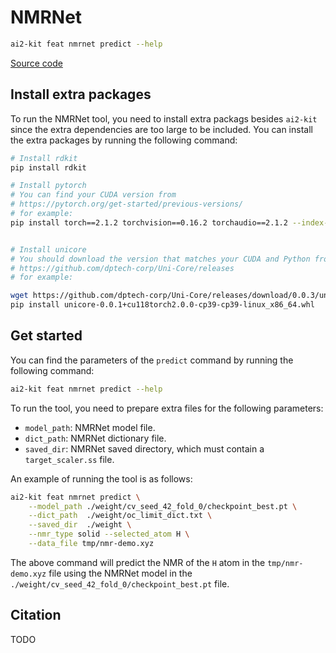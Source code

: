 # NMRNet

```bash
ai2-kit feat nmrnet predict --help
```

[Source code](../../ai2_kit/algorithm/uninmr)

## Install extra packages

To run the NMRNet tool, you need to install extra packags besides `ai2-kit`
since the extra dependencies are too large to be included.
You can install the extra packages by running the following command:

```bash
# Install rdkit
pip install rdkit

# Install pytorch
# You can find your CUDA version from
# https://pytorch.org/get-started/previous-versions/
# for example:
pip install torch==2.1.2 torchvision==0.16.2 torchaudio==2.1.2 --index-url https://download.pytorch.org/whl/cu118


# Install unicore
# You should download the version that matches your CUDA and Python from:
# https://github.com/dptech-corp/Uni-Core/releases
# for example:

wget https://github.com/dptech-corp/Uni-Core/releases/download/0.0.3/unicore-0.0.1+cu118torch2.0.0-cp39-cp39-linux_x86_64.whl
pip install unicore-0.0.1+cu118torch2.0.0-cp39-cp39-linux_x86_64.whl

```

## Get started

You can find the parameters of the `predict` command by running the following command:

```bash
ai2-kit feat nmrnet predict --help
```

To run the tool, you need to prepare extra files for the following parameters:

* `model_path`: NMRNet model file.
* `dict_path`: NMRNet dictionary file.
* `saved_dir`: NMRNet saved directory, which must contain a `target_scaler.ss` file.

An example of running the tool is as follows:

```bash
ai2-kit feat nmrnet predict \
    --model_path ./weight/cv_seed_42_fold_0/checkpoint_best.pt \
    --dict_path  ./weight/oc_limit_dict.txt \
    --saved_dir  ./weight \
    --nmr_type solid --selected_atom H \
    --data_file tmp/nmr-demo.xyz
```

The above command will predict the NMR of the `H` atom in the `tmp/nmr-demo.xyz` file using the NMRNet model in the `./weight/cv_seed_42_fold_0/checkpoint_best.pt` file.


## Citation
TODO